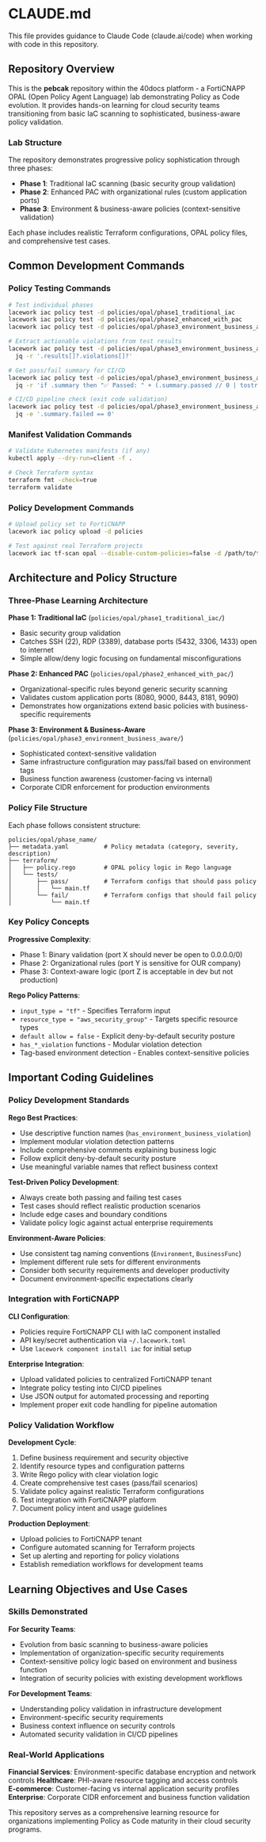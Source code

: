 # CLAUDE.md

This file provides guidance to Claude Code (claude.ai/code) when working with code in this repository.

## Repository Overview

This is the **pebcak** repository within the 40docs platform - a FortiCNAPP OPAL (Open Policy Agent Language) lab demonstrating Policy as Code evolution. It provides hands-on learning for cloud security teams transitioning from basic IaC scanning to sophisticated, business-aware policy validation.

### Lab Structure

The repository demonstrates progressive policy sophistication through three phases:

- **Phase 1**: Traditional IaC scanning (basic security group validation)
- **Phase 2**: Enhanced PAC with organizational rules (custom application ports)
- **Phase 3**: Environment & business-aware policies (context-sensitive validation)

Each phase includes realistic Terraform configurations, OPAL policy files, and comprehensive test cases.

## Common Development Commands

### Policy Testing Commands
```bash
# Test individual phases
lacework iac policy test -d policies/opal/phase1_traditional_iac
lacework iac policy test -d policies/opal/phase2_enhanced_with_pac  
lacework iac policy test -d policies/opal/phase3_environment_business_aware

# Extract actionable violations from test results
lacework iac policy test -d policies/opal/phase3_environment_business_aware --json 2>/dev/null | \
  jq -r '.results[]?.violations[]?'

# Get pass/fail summary for CI/CD
lacework iac policy test -d policies/opal/phase3_environment_business_aware --json 2>/dev/null | \
  jq -r 'if .summary then "✅ Passed: " + (.summary.passed // 0 | tostring) + " | ❌ Failed: " + (.summary.failed // 0 | tostring) else "No summary available" end'

# CI/CD pipeline check (exit code validation)
lacework iac policy test -d policies/opal/phase3_environment_business_aware --json 2>/dev/null | \
  jq -e '.summary.failed == 0'
```

### Manifest Validation Commands
```bash
# Validate Kubernetes manifests (if any)
kubectl apply --dry-run=client -f .

# Check Terraform syntax
terraform fmt -check=true
terraform validate
```

### Policy Development Commands
```bash
# Upload policy set to FortiCNAPP
lacework iac policy upload -d policies

# Test against real Terraform projects
lacework iac tf-scan opal --disable-custom-policies=false -d /path/to/terraform/project
```

## Architecture and Policy Structure

### Three-Phase Learning Architecture

**Phase 1: Traditional IaC** (`policies/opal/phase1_traditional_iac/`)
- Basic security group validation
- Catches SSH (22), RDP (3389), database ports (5432, 3306, 1433) open to internet
- Simple allow/deny logic focusing on fundamental misconfigurations

**Phase 2: Enhanced PAC** (`policies/opal/phase2_enhanced_with_pac/`)  
- Organizational-specific rules beyond generic security scanning
- Validates custom application ports (8080, 9000, 8443, 8181, 9090)
- Demonstrates how organizations extend basic policies with business-specific requirements

**Phase 3: Environment & Business-Aware** (`policies/opal/phase3_environment_business_aware/`)
- Sophisticated context-sensitive validation
- Same infrastructure configuration may pass/fail based on environment tags
- Business function awareness (customer-facing vs internal)
- Corporate CIDR enforcement for production environments

### Policy File Structure

Each phase follows consistent structure:
```
policies/opal/phase_name/
├── metadata.yaml          # Policy metadata (category, severity, description)
├── terraform/
│   ├── policy.rego        # OPAL policy logic in Rego language
│   └── tests/
│       ├── pass/          # Terraform configs that should pass policy
│       │   └── main.tf
│       └── fail/          # Terraform configs that should fail policy
│           └── main.tf
```

### Key Policy Concepts

**Progressive Complexity**:
- Phase 1: Binary validation (port X should never be open to 0.0.0.0/0)
- Phase 2: Organizational rules (port Y is sensitive for OUR company)
- Phase 3: Context-aware logic (port Z is acceptable in dev but not production)

**Rego Policy Patterns**:
- `input_type = "tf"` - Specifies Terraform input
- `resource_type = "aws_security_group"` - Targets specific resource types
- `default allow = false` - Explicit deny-by-default security posture
- `has_*_violation` functions - Modular violation detection
- Tag-based environment detection - Enables context-sensitive policies

## Important Coding Guidelines

### Policy Development Standards

**Rego Best Practices**:
- Use descriptive function names (`has_environment_business_violation`)
- Implement modular violation detection patterns
- Include comprehensive comments explaining business logic
- Follow explicit deny-by-default security posture
- Use meaningful variable names that reflect business context

**Test-Driven Policy Development**:
- Always create both passing and failing test cases
- Test cases should reflect realistic production scenarios
- Include edge cases and boundary conditions
- Validate policy logic against actual enterprise requirements

**Environment-Aware Policies**:
- Use consistent tag naming conventions (`Environment`, `BusinessFunc`)
- Implement different rule sets for different environments
- Consider both security requirements and developer productivity
- Document environment-specific expectations clearly

### Integration with FortiCNAPP

**CLI Configuration**:
- Policies require FortiCNAPP CLI with IaC component installed
- API key/secret authentication via `~/.lacework.toml`
- Use `lacework component install iac` for initial setup

**Enterprise Integration**:
- Upload validated policies to centralized FortiCNAPP tenant
- Integrate policy testing into CI/CD pipelines
- Use JSON output for automated processing and reporting
- Implement proper exit code handling for pipeline automation

### Policy Validation Workflow

**Development Cycle**:
1. Define business requirement and security objective
2. Identify resource types and configuration patterns
3. Write Rego policy with clear violation logic
4. Create comprehensive test cases (pass/fail scenarios)
5. Validate policy against realistic Terraform configurations
6. Test integration with FortiCNAPP platform
7. Document policy intent and usage guidelines

**Production Deployment**:
- Upload policies to FortiCNAPP tenant
- Configure automated scanning for Terraform projects
- Set up alerting and reporting for policy violations
- Establish remediation workflows for development teams

## Learning Objectives and Use Cases

### Skills Demonstrated

**For Security Teams**:
- Evolution from basic scanning to business-aware policies
- Implementation of organization-specific security requirements
- Context-sensitive policy logic based on environment and business function
- Integration of security policies with existing development workflows

**For Development Teams**:
- Understanding policy validation in infrastructure development
- Environment-specific security requirements
- Business context influence on security controls
- Automated security validation in CI/CD pipelines

### Real-World Applications

**Financial Services**: Environment-specific database encryption and network controls
**Healthcare**: PHI-aware resource tagging and access controls  
**E-commerce**: Customer-facing vs internal application security profiles
**Enterprise**: Corporate CIDR enforcement and business function validation

This repository serves as a comprehensive learning resource for organizations implementing Policy as Code maturity in their cloud security programs.